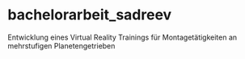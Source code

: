 # bachelorarbeit_sadreev
Entwicklung eines Virtual Reality Trainings für Montagetätigkeiten an mehrstufigen Planetengetrieben
